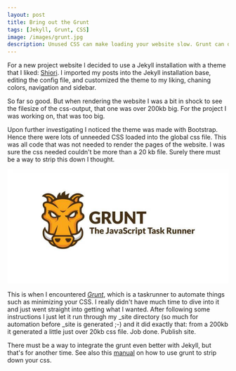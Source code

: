 ```yaml
---
layout: post
title: Bring out the Grunt
tags: [Jekyll, Grunt, CSS]
image: /images/grunt.jpg
description: Unused CSS can make loading your website slow. Grunt can do the job for you to strip your css files into one small one. Using grunt with Jekyll. 
---
```


For a new project website I decided to use a Jekyll installation with a theme that I liked: [Shiori](http://ellekasai.github.io/shiori/). I imported my posts into the Jekyll installation base, editing the config file, and customized the theme to my liking, chaning colors, navigation and sidebar. 

So far so good. But when rendering the website I was a bit in shock to see the filesize of the css-output, that one was over 200kb big. For the project I was working on, that was too big.

Upon further investigating I noticed the theme was made with Bootstrap. Hence there were lots of unneeded CSS loaded into the global css file. This was all code that was not needed to render the pages of the website. I was sure the css needed couldn't be more than a 20 kb file. Surely there must be a way to strip this down I thought.

![The Grunt is very powerful](/images/grunt.jpg)

This is when I encountered *[Grunt](http://gruntjs.com/)*, which is a taskrunner to automate things such as minimizing your CSS. I really didn't have much time to dive into it and just went straight into getting what I wanted. After following some instructions I just let it run through my _site directory (so much for automation before _site is generated ;-) and it did exactly that: from a 200kb it generated a little just over 20kb css file. Job done. Publish site.

There must be a way to integrate the grunt even better with Jekyll, but that's for another time. See also this [manual](http://addyosmani.com/blog/removing-unused-css/) on how to use grunt to strip down your css.


